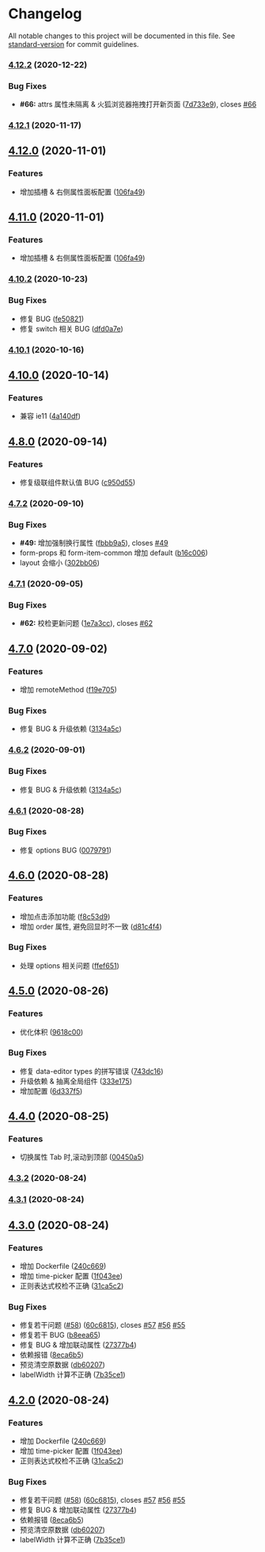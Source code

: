# Changelog

All notable changes to this project will be documented in this file. See [standard-version](https://github.com/conventional-changelog/standard-version) for commit guidelines.

### [4.12.2](https://github.com/dream2023/f-render/compare/v4.12.1...v4.12.2) (2020-12-22)


### Bug Fixes

* **#66:** attrs 属性未隔离 & 火狐浏览器拖拽打开新页面 ([7d733e9](https://github.com/dream2023/f-render/commit/7d733e94131d8ae6a9384b6b25cf8a1c0009136f)), closes [#66](https://github.com/dream2023/f-render/issues/66)

### [4.12.1](https://github.com/dream2023/f-render/compare/v4.12.0...v4.12.1) (2020-11-17)

## [4.12.0](https://github.com/dream2023/f-render/compare/v4.10.2...v4.12.0) (2020-11-01)


### Features

* 增加插槽 & 右侧属性面板配置 ([106fa49](https://github.com/dream2023/f-render/commit/106fa49f965366bd53dc90f3d8541ca0089c0b98))

## [4.11.0](https://github.com/dream2023/f-render/compare/v4.10.2...v4.11.0) (2020-11-01)


### Features

* 增加插槽 & 右侧属性面板配置 ([106fa49](https://github.com/dream2023/f-render/commit/106fa49f965366bd53dc90f3d8541ca0089c0b98))

### [4.10.2](https://github.com/dream2023/f-render/compare/v4.10.1...v4.10.2) (2020-10-23)


### Bug Fixes

* 修复 BUG ([fe50821](https://github.com/dream2023/f-render/commit/fe50821918dfd1106ee23feccae3f88a102d771b))
* 修复 switch 相关 BUG ([dfd0a7e](https://github.com/dream2023/f-render/commit/dfd0a7ecc349322983e8a5507641d547829d1618))

### [4.10.1](https://github.com/dream2023/f-render/compare/v4.9.0...v4.10.1) (2020-10-16)

## [4.10.0](https://github.com/dream2023/f-render/compare/v4.8.0...v4.10.0) (2020-10-14)

### Features

- 兼容 ie11 ([4a140df](https://github.com/dream2023/f-render/commit/4a140dfe7a9a6460170c8905b308b2a613b1ade6))

## [4.8.0](https://github.com/dream2023/f-render/compare/v4.7.2...v4.8.0) (2020-09-14)

### Features

- 修复级联组件默认值 BUG ([c950d55](https://github.com/dream2023/f-render/commit/c950d55cca9b6fb12e2568b71c1bcece51711652))

### [4.7.2](https://github.com/dream2023/f-render/compare/v4.7.1...v4.7.2) (2020-09-10)

### Bug Fixes

- **#49:** 增加强制换行属性 ([fbbb9a5](https://github.com/dream2023/f-render/commit/fbbb9a5423ebd6d067e42f4e4de66e949e468065)), closes [#49](https://github.com/dream2023/f-render/issues/49)
- form-props 和 form-item-common 增加 default ([b16c006](https://github.com/dream2023/f-render/commit/b16c006b45c176cce4fbe060a1159d5968c40118))
- layout 会缩小 ([302bb06](https://github.com/dream2023/f-render/commit/302bb06549b8df2f2e12add2a45b43610e4fced3))

### [4.7.1](https://github.com/dream2023/f-render/compare/v4.7.0...v4.7.1) (2020-09-05)

### Bug Fixes

- **#62:** 校检更新问题 ([1e7a3cc](https://github.com/dream2023/f-render/commit/1e7a3cc474d288244935f2ab76bfdfbdff7b1a35)), closes [#62](https://github.com/dream2023/f-render/issues/62)

## [4.7.0](https://github.com/dream2023/f-render/compare/v4.6.1...v4.7.0) (2020-09-02)

### Features

- 增加 remoteMethod ([f19e705](https://github.com/dream2023/f-render/commit/f19e70583badf51f98a0871063c8c785257069f2))

### Bug Fixes

- 修复 BUG & 升级依赖 ([3134a5c](https://github.com/dream2023/f-render/commit/3134a5cc0608abe4b838dc94067564b79701e872))

### [4.6.2](https://github.com/dream2023/f-render/compare/v4.6.1...v4.6.2) (2020-09-01)

### Bug Fixes

- 修复 BUG & 升级依赖 ([3134a5c](https://github.com/dream2023/f-render/commit/3134a5cc0608abe4b838dc94067564b79701e872))

### [4.6.1](https://github.com/dream2023/f-render/compare/v4.6.0...v4.6.1) (2020-08-28)

### Bug Fixes

- 修复 options BUG ([0079791](https://github.com/dream2023/f-render/commit/00797910c57c669d6e2163d7317894e01fb28850))

## [4.6.0](https://github.com/dream2023/f-render/compare/v4.5.0...v4.6.0) (2020-08-28)

### Features

- 增加点击添加功能 ([f8c53d9](https://github.com/dream2023/f-render/commit/f8c53d9396e22dea7611cf3d13398bcbc4fac897))
- 增加 order 属性, 避免回显时不一致 ([d81c4f4](https://github.com/dream2023/f-render/commit/d81c4f43050112bfd47f458b8fb160993a94b4b2))

### Bug Fixes

- 处理 options 相关问题 ([ffef651](https://github.com/dream2023/f-render/commit/ffef651e571037b501ce801be9c47598037e1801))

## [4.5.0](https://github.com/dream2023/f-render/compare/v4.4.0...v4.5.0) (2020-08-26)

### Features

- 优化体积 ([9618c00](https://github.com/dream2023/f-render/commit/9618c0017eb5bfe7a0526d07a0ae7b5c4660960e))

### Bug Fixes

- 修复 data-editor types 的拼写错误 ([743dc16](https://github.com/dream2023/f-render/commit/743dc16c45786104d7e5ac52c0771ae75e320bc3))
- 升级依赖 & 抽离全局组件 ([333e175](https://github.com/dream2023/f-render/commit/333e175908ddf1c5339aca15dabc615d224cf247))
- 增加配置 ([6d337f5](https://github.com/dream2023/f-render/commit/6d337f5494dc8281a59678aec01248e2785081e1))

## [4.4.0](https://github.com/dream2023/f-render/compare/v4.3.2...v4.4.0) (2020-08-25)

### Features

- 切换属性 Tab 时,滚动到顶部 ([00450a5](https://github.com/dream2023/f-render/commit/00450a59302134e0d3fa258434d501c1153ee8e3))

### [4.3.2](https://github.com/dream2023/f-render/compare/v4.3.1...v4.3.2) (2020-08-24)

### [4.3.1](https://github.com/dream2023/f-render/compare/v4.3.0...v4.3.1) (2020-08-24)

## [4.3.0](https://github.com/dream2023/f-render/compare/v3.1.0...v4.3.0) (2020-08-24)

### Features

- 增加 Dockerfile ([240c669](https://github.com/dream2023/f-render/commit/240c66998418bd0068e8c78e1b0b945245a4e37c))
- 增加 time-picker 配置 ([1f043ee](https://github.com/dream2023/f-render/commit/1f043eec6d86709cedcbed33132abd4e08239051))
- 正则表达式校检不正确 ([31ca5c2](https://github.com/dream2023/f-render/commit/31ca5c282d57692a5c89b90cef0a46d4666b9d2d))

### Bug Fixes

- 修复若干问题 ([#58](https://github.com/dream2023/f-render/issues/58)) ([60c6815](https://github.com/dream2023/f-render/commit/60c681569d842ff0027e0db75df9688441b2d7aa)), closes [#57](https://github.com/dream2023/f-render/issues/57) [#56](https://github.com/dream2023/f-render/issues/56) [#55](https://github.com/dream2023/f-render/issues/55)
- 修复若干 BUG ([b8eea65](https://github.com/dream2023/f-render/commit/b8eea650a0f4b6a6335b392fe2d314d61f814e2b))
- 修复 BUG & 增加联动属性 ([27377b4](https://github.com/dream2023/f-render/commit/27377b47a483c4c4d83fe12ea15fcf153d09858e))
- 依赖报错 ([8eca6b5](https://github.com/dream2023/f-render/commit/8eca6b50fad64d99ed61e312ba72ce3268e9382d))
- 预览清空原数据 ([db60207](https://github.com/dream2023/f-render/commit/db602073f5fc93c67b6d31b13a39aa48888c76e9))
- labelWidth 计算不正确 ([7b35ce1](https://github.com/dream2023/f-render/commit/7b35ce1e67a2b908d2d3a4b4d3dc3a436e69a97e))

## [4.2.0](https://github.com/dream2023/f-render/compare/v3.1.0...v4.2.0) (2020-08-24)

### Features

- 增加 Dockerfile ([240c669](https://github.com/dream2023/f-render/commit/240c66998418bd0068e8c78e1b0b945245a4e37c))
- 增加 time-picker 配置 ([1f043ee](https://github.com/dream2023/f-render/commit/1f043eec6d86709cedcbed33132abd4e08239051))
- 正则表达式校检不正确 ([31ca5c2](https://github.com/dream2023/f-render/commit/31ca5c282d57692a5c89b90cef0a46d4666b9d2d))

### Bug Fixes

- 修复若干问题 ([#58](https://github.com/dream2023/f-render/issues/58)) ([60c6815](https://github.com/dream2023/f-render/commit/60c681569d842ff0027e0db75df9688441b2d7aa)), closes [#57](https://github.com/dream2023/f-render/issues/57) [#56](https://github.com/dream2023/f-render/issues/56) [#55](https://github.com/dream2023/f-render/issues/55)
- 修复 BUG & 增加联动属性 ([27377b4](https://github.com/dream2023/f-render/commit/27377b47a483c4c4d83fe12ea15fcf153d09858e))
- 依赖报错 ([8eca6b5](https://github.com/dream2023/f-render/commit/8eca6b50fad64d99ed61e312ba72ce3268e9382d))
- 预览清空原数据 ([db60207](https://github.com/dream2023/f-render/commit/db602073f5fc93c67b6d31b13a39aa48888c76e9))
- labelWidth 计算不正确 ([7b35ce1](https://github.com/dream2023/f-render/commit/7b35ce1e67a2b908d2d3a4b4d3dc3a436e69a97e))
